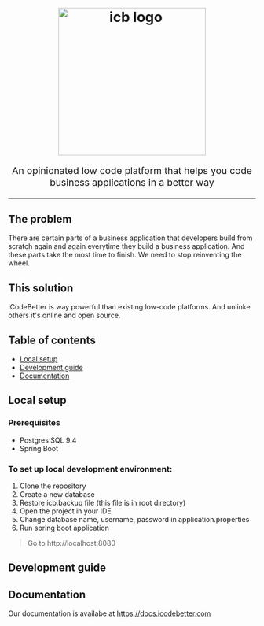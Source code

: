 <h1 align="center">
  <br>
  <img src="https://cdn.rawgit.com/icodebetter/icodebetter/8c1e7b6c/icodebetter_logo-1-300x60.png" alt="icb logo" title="icb logo" width="300">
  <br>
</h1>
<p align="center" style="font-size: 1.2rem;">An opinionated low code platform that helps you code business applications in a better way</p>

<hr />

## The problem
There are certain parts of a business application that developers build from scratch again and again everytime they build a business application. And these parts take the most time to finish. We need to stop reinventing the wheel. 

## This solution
iCodeBetter is way powerful than existing low-code platforms. And unlinke others it's online and open source. 

## Table of contents

* [Local setup](#local-setup)
* [Development guide](#development-guide)
* [Documentation](#documentation)

## Local setup

### Prerequisites
- Postgres SQL 9.4
- Spring Boot


### To set up local development environment: 
1. Clone the repository
2. Create a new database 
3. Restore icb.backup file (this file is in root directory)
4. Open the project in your IDE
5. Change database name, username, password in application.properties
6. Run spring boot application
> Go to http://localhost:8080

## Development guide


## Documentation
Our documentation is availabe at https://docs.icodebetter.com
